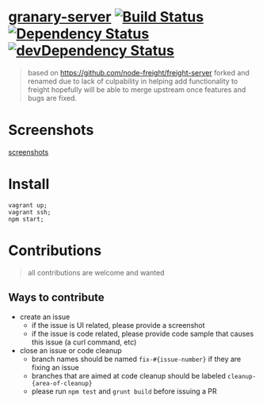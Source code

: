 # [granary-server](http://gabrielcsapo.github.io/granary-server/) [![Build Status](https://travis-ci.org/gabrielcsapo/granary-server.svg?branch=master)](https://travis-ci.org/gabrielcsapo/granary-server) [![Dependency Status](https://david-dm.org/gabrielcsapo/granary-server.svg)](https://david-dm.org/gabrielcsapo/granary-server) [![devDependency Status](https://david-dm.org/gabrielcsapo/granary-server/dev-status.svg)](https://david-dm.org/gabrielcsapo/granary-server#info=devDependencies)

> based on https://github.com/node-freight/freight-server
> forked and renamed due to lack of culpability in helping add functionality to freight
> hopefully will be able to merge upstream once features and bugs are fixed.

# Screenshots

[screenshots](screenshots)

# Install

```
vagrant up;
vagrant ssh;
npm start;
```

# Contributions

> all contributions are welcome and wanted

## Ways to contribute

- create an issue
    - if the issue is UI related, please provide a screenshot
    - if the issue is code related, please provide code sample that causes this issue (a curl command, etc)
- close an issue or code cleanup
    - branch names should be named `fix-#{issue-number}` if they are fixing an issue
    - branches that are aimed at code cleanup should be labeled `cleanup-{area-of-cleanup}`
    - please run `npm test` and `grunt build` before issuing a PR
